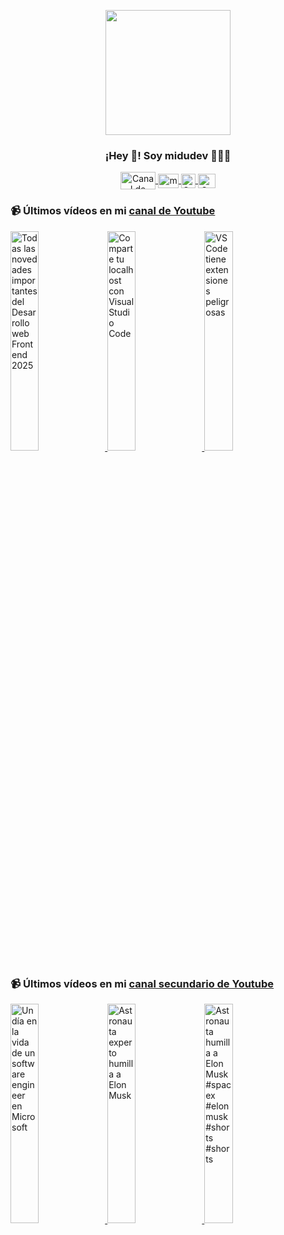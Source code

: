 <p align="center" width="300">
   <img align="center" width="200" src="https://user-images.githubusercontent.com/1561955/106762302-fda9de00-6635-11eb-99be-3ef744e60c0e.png" />
   <h3 align="center">¡Hey 👋! Soy midudev 👨🏻‍💻</h3>
</p>

<p align="center">
   <a href="https://twitch.tv/midudev" target="blank">
    <img align="center" src="https://upload.wikimedia.org/wikipedia/commons/c/ce/Twitch_logo_2019.svg" alt="Canal de Twitch de midudev" height="28px" width="56px" />
  </a>
  <span style="width: 8px;"> </span>
   <a href="https://youtube.com/midudev" target="blank">
    <img align="center" src="https://upload.wikimedia.org/wikipedia/commons/0/09/YouTube_full-color_icon_%282017%29.svg" alt="midudev" height="23px" width="33px" />
  </a>
  <span style="width: 8px;"> </span>
  <a href="https://instagram.com/midu.dev" target="blank">
    <img align="center" src="https://upload.wikimedia.org/wikipedia/commons/e/e7/Instagram_logo_2016.svg" alt="Canal de Instagram de midu.dev" height="23px" width="23px" />
  </a>
  <span style="width: 8px;"> </span>
  <a href="https://twitter.com/midudev" target="blank">
    <img align="center" src="https://upload.wikimedia.org/wikipedia/commons/thumb/6/6f/Logo_of_Twitter.svg/2491px-Logo_of_Twitter.svg.png" alt="Canal de Twitter de midudev" height="23px" width="28px" />
  </a>
</p>

### 📹 Últimos vídeos en mi [canal de Youtube](https://youtube.com/midudev?sub_confirmation=1)

<a href='https://youtu.be/CD3fe4sXM70' target='_blank'>
  <img width='30%' src='https://img.youtube.com/vi/CD3fe4sXM70/mqdefault.jpg' alt='Todas las novedades importantes del Desarrollo web Frontend 2025' />
</a>
<a href='https://youtu.be/ODyw8sLbp3w' target='_blank'>
  <img width='30%' src='https://img.youtube.com/vi/ODyw8sLbp3w/mqdefault.jpg' alt='Comparte tu localhost con Visual Studio Code' />
</a>
<a href='https://youtu.be/9iPKhcYKuaA' target='_blank'>
  <img width='30%' src='https://img.youtube.com/vi/9iPKhcYKuaA/mqdefault.jpg' alt='VSCode tiene extensiones peligrosas' />
</a>

### 📹 Últimos vídeos en mi [canal secundario de Youtube](https://youtube.com/midulive?sub_confirmation=1)

<a href='https://youtu.be/BjDCviOQCUQ' target='_blank'>
  <img width='30%' src='https://img.youtube.com/vi/BjDCviOQCUQ/mqdefault.jpg' alt='Un día en la vida de un software engineer en Microsoft' />
</a>
<a href='https://youtu.be/_0riAO_kRwo' target='_blank'>
  <img width='30%' src='https://img.youtube.com/vi/_0riAO_kRwo/mqdefault.jpg' alt='Astronauta experto humilla a Elon Musk' />
</a>
<a href='https://youtu.be/epACUTzTfK4' target='_blank'>
  <img width='30%' src='https://img.youtube.com/vi/epACUTzTfK4/mqdefault.jpg' alt='Astronauta humilla a Elon Musk #spacex #elonmusk #shorts #shorts' />
</a>